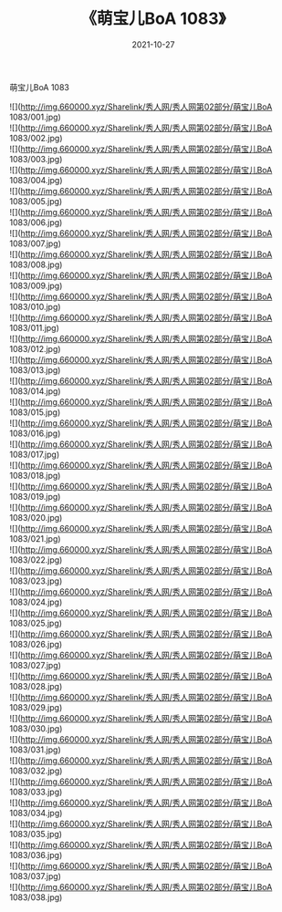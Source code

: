 ﻿---
layout: post
title:  《萌宝儿BoA 1083》
date:   2021-10-27
img: http://img.660000.xyz/Sharelink/秀人网/秀人网第02部分/萌宝儿BoA 1083/000.jpg
categories: [美女, 清纯, 唯美]
---

萌宝儿BoA 1083

  ![](http://img.660000.xyz/Sharelink/秀人网/秀人网第02部分/萌宝儿BoA 1083/001.jpg) <br> ![](http://img.660000.xyz/Sharelink/秀人网/秀人网第02部分/萌宝儿BoA 1083/002.jpg) <br> ![](http://img.660000.xyz/Sharelink/秀人网/秀人网第02部分/萌宝儿BoA 1083/003.jpg) <br> ![](http://img.660000.xyz/Sharelink/秀人网/秀人网第02部分/萌宝儿BoA 1083/004.jpg) <br> ![](http://img.660000.xyz/Sharelink/秀人网/秀人网第02部分/萌宝儿BoA 1083/005.jpg) <br> ![](http://img.660000.xyz/Sharelink/秀人网/秀人网第02部分/萌宝儿BoA 1083/006.jpg) <br> ![](http://img.660000.xyz/Sharelink/秀人网/秀人网第02部分/萌宝儿BoA 1083/007.jpg) <br> ![](http://img.660000.xyz/Sharelink/秀人网/秀人网第02部分/萌宝儿BoA 1083/008.jpg) <br> ![](http://img.660000.xyz/Sharelink/秀人网/秀人网第02部分/萌宝儿BoA 1083/009.jpg) <br> ![](http://img.660000.xyz/Sharelink/秀人网/秀人网第02部分/萌宝儿BoA 1083/010.jpg) <br> ![](http://img.660000.xyz/Sharelink/秀人网/秀人网第02部分/萌宝儿BoA 1083/011.jpg) <br> ![](http://img.660000.xyz/Sharelink/秀人网/秀人网第02部分/萌宝儿BoA 1083/012.jpg) <br> ![](http://img.660000.xyz/Sharelink/秀人网/秀人网第02部分/萌宝儿BoA 1083/013.jpg) <br> ![](http://img.660000.xyz/Sharelink/秀人网/秀人网第02部分/萌宝儿BoA 1083/014.jpg) <br> ![](http://img.660000.xyz/Sharelink/秀人网/秀人网第02部分/萌宝儿BoA 1083/015.jpg) <br> ![](http://img.660000.xyz/Sharelink/秀人网/秀人网第02部分/萌宝儿BoA 1083/016.jpg) <br> ![](http://img.660000.xyz/Sharelink/秀人网/秀人网第02部分/萌宝儿BoA 1083/017.jpg) <br> ![](http://img.660000.xyz/Sharelink/秀人网/秀人网第02部分/萌宝儿BoA 1083/018.jpg) <br> ![](http://img.660000.xyz/Sharelink/秀人网/秀人网第02部分/萌宝儿BoA 1083/019.jpg) <br> ![](http://img.660000.xyz/Sharelink/秀人网/秀人网第02部分/萌宝儿BoA 1083/020.jpg) <br> ![](http://img.660000.xyz/Sharelink/秀人网/秀人网第02部分/萌宝儿BoA 1083/021.jpg) <br> ![](http://img.660000.xyz/Sharelink/秀人网/秀人网第02部分/萌宝儿BoA 1083/022.jpg) <br> ![](http://img.660000.xyz/Sharelink/秀人网/秀人网第02部分/萌宝儿BoA 1083/023.jpg) <br> ![](http://img.660000.xyz/Sharelink/秀人网/秀人网第02部分/萌宝儿BoA 1083/024.jpg) <br> ![](http://img.660000.xyz/Sharelink/秀人网/秀人网第02部分/萌宝儿BoA 1083/025.jpg) <br> ![](http://img.660000.xyz/Sharelink/秀人网/秀人网第02部分/萌宝儿BoA 1083/026.jpg) <br> ![](http://img.660000.xyz/Sharelink/秀人网/秀人网第02部分/萌宝儿BoA 1083/027.jpg) <br> ![](http://img.660000.xyz/Sharelink/秀人网/秀人网第02部分/萌宝儿BoA 1083/028.jpg) <br> ![](http://img.660000.xyz/Sharelink/秀人网/秀人网第02部分/萌宝儿BoA 1083/029.jpg) <br> ![](http://img.660000.xyz/Sharelink/秀人网/秀人网第02部分/萌宝儿BoA 1083/030.jpg) <br> ![](http://img.660000.xyz/Sharelink/秀人网/秀人网第02部分/萌宝儿BoA 1083/031.jpg) <br> ![](http://img.660000.xyz/Sharelink/秀人网/秀人网第02部分/萌宝儿BoA 1083/032.jpg) <br> ![](http://img.660000.xyz/Sharelink/秀人网/秀人网第02部分/萌宝儿BoA 1083/033.jpg) <br> ![](http://img.660000.xyz/Sharelink/秀人网/秀人网第02部分/萌宝儿BoA 1083/034.jpg) <br> ![](http://img.660000.xyz/Sharelink/秀人网/秀人网第02部分/萌宝儿BoA 1083/035.jpg) <br> ![](http://img.660000.xyz/Sharelink/秀人网/秀人网第02部分/萌宝儿BoA 1083/036.jpg) <br> ![](http://img.660000.xyz/Sharelink/秀人网/秀人网第02部分/萌宝儿BoA 1083/037.jpg) <br> ![](http://img.660000.xyz/Sharelink/秀人网/秀人网第02部分/萌宝儿BoA 1083/038.jpg) <br>